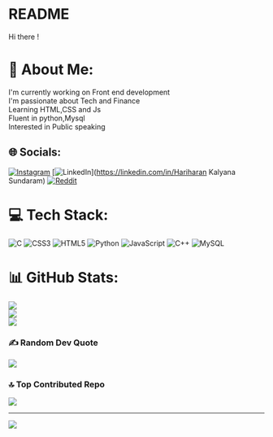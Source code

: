 # README
Hi there !
# 💫 About Me:
I'm currently working on Front end development<br>I'm passionate about Tech and Finance<br>Learning HTML,CSS and Js<br>Fluent in python,Mysql<br>Interested in Public speaking


## 🌐 Socials:
[![Instagram](https://img.shields.io/badge/Instagram-%23E4405F.svg?logo=Instagram&logoColor=white)](https://instagram.com/har1._haran) [![LinkedIn](https://img.shields.io/badge/LinkedIn-%230077B5.svg?logo=linkedin&logoColor=white)](https://linkedin.com/in/Hariharan Kalyana Sundaram) [![Reddit](https://img.shields.io/badge/Reddit-%23FF4500.svg?logo=Reddit&logoColor=white)](https://reddit.com/user/u/bradd_harvey51) 

# 💻 Tech Stack:
![C](https://img.shields.io/badge/c-%2300599C.svg?style=for-the-badge&logo=c&logoColor=white) ![CSS3](https://img.shields.io/badge/css3-%231572B6.svg?style=for-the-badge&logo=css3&logoColor=white) ![HTML5](https://img.shields.io/badge/html5-%23E34F26.svg?style=for-the-badge&logo=html5&logoColor=white) ![Python](https://img.shields.io/badge/python-3670A0?style=for-the-badge&logo=python&logoColor=ffdd54) ![JavaScript](https://img.shields.io/badge/javascript-%23323330.svg?style=for-the-badge&logo=javascript&logoColor=%23F7DF1E) ![C++](https://img.shields.io/badge/c++-%2300599C.svg?style=for-the-badge&logo=c%2B%2B&logoColor=white) ![MySQL](https://img.shields.io/badge/mysql-4479A1.svg?style=for-the-badge&logo=mysql&logoColor=white)
# 📊 GitHub Stats:
![](https://github-readme-stats.vercel.app/api?username=Haariharan2006&theme=dark&hide_border=false&include_all_commits=true&count_private=false)<br/>
![](https://github-readme-streak-stats.herokuapp.com/?user=Haariharan2006&theme=dark&hide_border=false)<br/>
![](https://github-readme-stats.vercel.app/api/top-langs/?username=Haariharan2006&theme=dark&hide_border=false&include_all_commits=true&count_private=false&layout=compact)

### ✍️ Random Dev Quote
![](https://quotes-github-readme.vercel.app/api?type=horizontal&theme=radical)

### 🔝 Top Contributed Repo
![](https://github-contributor-stats.vercel.app/api?username=Haariharan2006&limit=5&theme=dark&combine_all_yearly_contributions=true)

---
[![](https://visitcount.itsvg.in/api?id=Haariharan2006&icon=0&color=0)](https://visitcount.itsvg.in)

<!-- Proudly created with GPRM ( https://gprm.itsvg.in ) -->
